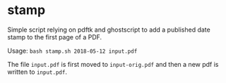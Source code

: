 # stamp

Simple script relying on pdftk and ghostscript to add a published date stamp
to the first page of a PDF.

Usage: `bash stamp.sh 2018-05-12 input.pdf`

The file `input.pdf` is first moved to `input-orig.pdf` and then a new pdf is
written to `input.pdf`.
